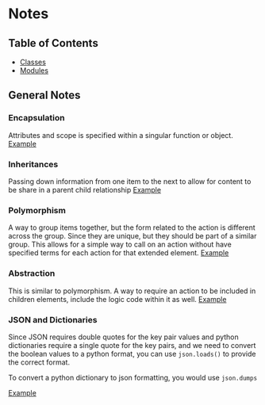 # Notes

## Table of Contents

- [Classes](./Classes.md)
- [Modules](./Modules.md)

## General Notes

### Encapsulation

Attributes and scope is specified within a singular function or object. [Example](../Examples/Classes/encap_inher_poly_abst.py)

### Inheritances

Passing down information from one item to the next to allow for content to be share in a parent child relationship [Example](../Examples/Classes/encap_inher_poly_abst.py)

### Polymorphism

A way to group items together, but the form related to the action is different across the group. Since they are unique, but they should be part of a similar group. This allows for a simple way to call on an action without have specified terms for each action for that extended element. [Example](../Examples/Classes/encap_inher_poly_abst.py)

### Abstraction

This is similar to polymorphism. A way to require an action to be included in children elements, include the logic code within it as well. [Example](../Examples/Classes/encap_inher_poly_abst.py)

### JSON and Dictionaries

Since JSON requires double quotes for the key pair values and python dictionaries require a single quote for the key pairs, and we need to convert the boolean values to a python format, you can use `json.loads()` to provide the correct format.

To convert a python dictionary to json formatting, you would use `json.dumps`

[Example](../Examples/General/json_to_dict.py)
